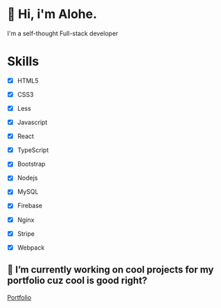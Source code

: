 # :wave: Hi, i'm Alohe. 
I'm a self-thought Full-stack developer

# Skills
- [x] HTML5
- [x] CSS3
- [x] Less
- [x] Javascript
- [x] React
- [x] TypeScript
- [x] Bootstrap
- [x] Nodejs
- [x] MySQL
- [x] Firebase
- [x] Nginx
- [x] Stripe
- [x] Webpack


## 🔭 I’m currently working on cool projects for my portfolio cuz cool is good right?
[Portfolio](https://alemalohe.github.io)
<!--
**alemalohe/alemalohe** is a ✨ _special_ ✨ repository because its `README.md` (this file) appears on your GitHub profile.

Here are some ideas to get you started:
- 🔭 I’m currently working on ...
- 🌱 I’m currently learning ...
- 👯 I’m looking to collaborate on ...
- 🤔 I’m looking for help with ...
- 💬 Ask me about ...
- 📫 How to reach me: ...
- 😄 Pronouns: ...
- ⚡ Fun fact: ...
-->
